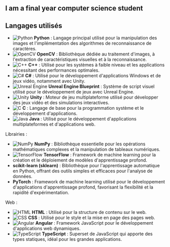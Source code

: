 ## I am a final year computer science student
<!--
![Python](https://img.shields.io/badge/Python-3.9-blue?style=for-the-badge&logo=python&logoColor=white)
![NumPy](https://img.shields.io/badge/NumPy-1.21.0-blue?style=for-the-badge&logo=numpy)
![OpenCV](https://img.shields.io/badge/OpenCV-4.5.1-green?style=for-the-badge&logo=opencv&logoColor=white) 

Le projet utilise principalement les langages et bibliothèques suivants : -->

## Langages utilisés

- ![Python](https://img.icons8.com/color/48/000000/python.png) **Python** : Langage principal utilisé pour la manipulation des images et l'implémentation des algorithmes de reconnaissance de caractères.
- ![OpenCV](https://img.icons8.com/color/48/000000/opencv.png) **OpenCV** : Bibliothèque dédiée au traitement d'images, à l'extraction de caractéristiques visuelles et à la reconnaissance.
- ![C++](https://img.icons8.com/color/48/000000/c-plus-plus-logo.png) **C++** : Utilisé pour les systèmes à faible niveau et les applications nécessitant des performances optimales.
- ![C#](https://img.icons8.com/color/48/000000/c-sharp-logo.png) **C#** : Utilisé pour le développement d'applications Windows et de jeux vidéo, notamment avec Unity.
- ![Unreal Engine](https://img.icons8.com/color/48/000000/unreal-engine.png) **Unreal Engine Blueprint** : Système de script visuel utilisé pour le développement de jeux avec Unreal Engine.
- ![Unity](https://img.icons8.com/color/48/000000/unity.png) **Unity** : Moteur de jeu multiplateforme utilisé pour développer des jeux vidéo et des simulations interactives.
- ![C](https://img.icons8.com/color/48/000000/c-programming.png) **C** : Langage de base pour la programmation système et le développement d'applications.
- ![Java](https://img.icons8.com/color/48/000000/java-coffee-cup-logo.png) **Java** : Utilisé pour le développement d'applications multiplateformes et d'applications web.

Librairies :

- ![NumPy](https://img.icons8.com/color/48/000000/numpy.png) **NumPy** : Bibliothèque essentielle pour les opérations mathématiques complexes et la manipulation de tableaux numériques.
- ![TensorFlow](https://img.icons8.com/color/48/000000/tensorflow.png) **TensorFlow** : Framework de machine learning pour la création et le déploiement de modèles d'apprentissage profond.
- **scikit-learn (sklearn)** : Bibliothèque pour l'apprentissage automatique en Python, offrant des outils simples et efficaces pour l'analyse de données.
- **PyTorch** : Framework de machine learning utilisé pour le développement d'applications d'apprentissage profond, favorisant la flexibilité et la rapidité d'expérimentation.

Web :

- ![HTML](https://img.icons8.com/color/48/000000/html-5.png) **HTML** : Utilisé pour la structure de contenu sur le web.
- ![CSS](https://img.icons8.com/color/48/000000/css3.png) **CSS** : Utilisé pour le style et la mise en page des pages web.
- ![Angular](https://img.icons8.com/color/48/000000/angularjs.png) **Angular** : Framework JavaScript pour le développement d'applications web dynamiques.
- ![TypeScript](https://img.icons8.com/color/48/000000/typescript.png) **TypeScript** : Superset de JavaScript qui apporte des types statiques, idéal pour les grandes applications.

<!--
### Répartition des langages

![Top Langages](https://github-readme-stats.vercel.app/api/top-langs/?username=zatmax&layout=compact)--!>

